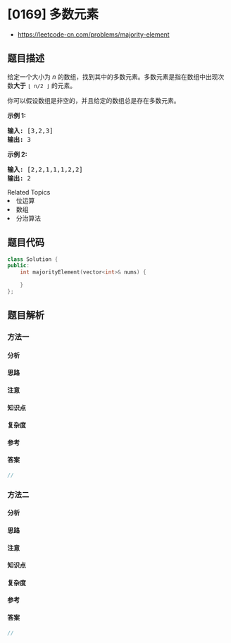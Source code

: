 

# [0169] 多数元素
* https://leetcode-cn.com/problems/majority-element


## 题目描述

<p>给定一个大小为 <em>n </em>的数组，找到其中的多数元素。多数元素是指在数组中出现次数<strong>大于</strong>&nbsp;<code>&lfloor; n/2 &rfloor;</code>&nbsp;的元素。</p>

<p>你可以假设数组是非空的，并且给定的数组总是存在多数元素。</p>

<p><strong>示例&nbsp;1:</strong></p>

<pre><strong>输入:</strong> [3,2,3]
<strong>输出:</strong> 3</pre>

<p><strong>示例&nbsp;2:</strong></p>

<pre><strong>输入:</strong> [2,2,1,1,1,2,2]
<strong>输出:</strong> 2
</pre>
<div><div>Related Topics</div><div><li>位运算</li><li>数组</li><li>分治算法</li></div></div>


## 题目代码

```cpp
class Solution {
public:
    int majorityElement(vector<int>& nums) {

    }
};
```


## 题目解析


### 方法一

#### 分析

#### 思路

#### 注意

#### 知识点

#### 复杂度

#### 参考

#### 答案

```cpp
//
```


### 方法二

#### 分析

#### 思路

#### 注意

#### 知识点

#### 复杂度

#### 参考

#### 答案

```cpp
//
```


